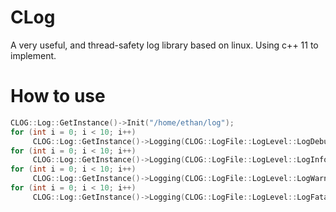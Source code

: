 # CLog
A very useful, and thread-safety log library based on linux. Using c++ 11 to implement.

# How to use
```c++
CLOG::Log::GetInstance()->Init("/home/ethan/log");
for (int i = 0; i < 10; i++)
     CLOG::Log::GetInstance()->Logging(CLOG::LogFile::LogLevel::LogDebug, "try to output debug %d", i);
for (int i = 0; i < 10; i++)
     CLOG::Log::GetInstance()->Logging(CLOG::LogFile::LogLevel::LogInfo, "try to output info %d", i);
for (int i = 0; i < 10; i++)
     CLOG::Log::GetInstance()->Logging(CLOG::LogFile::LogLevel::LogWarnning, "try to output warning %d", i);
for (int i = 0; i < 10; i++)
     CLOG::Log::GetInstance()->Logging(CLOG::LogFile::LogLevel::LogFatal, "try to output fatal %d", i)
```
